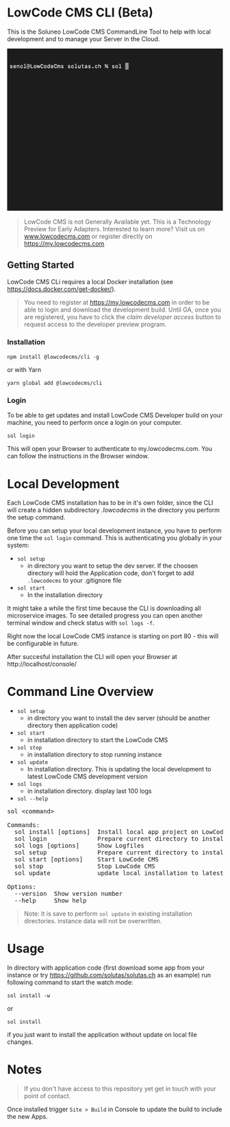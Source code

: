 # LowCode CMS CLI (Beta)

This is the Soluneo LowCode CMS CommandLine Tool to help with local development and to manage your Server in the Cloud.

![alt text](https://raw.githubusercontent.com/lowcodecms/soluneo-cli/5a886d6fffde76d684fd0b63a41fda8291f2226c/sol-cli.gif?token=AAPTP3TMZCQLTB3V2BXSRU3AKDLEK)
> LowCode CMS is not Generally Available yet. This is a Technology Preview for Early Adapters.
> Interested to learn more? Visit us on www.lowcodecms.com or register directly on https://my.lowcodecms.com

## Getting Started

LowCode CMS CLi requires a local Docker installation (see https://docs.docker.com/get-docker/).

> You need to register at https://my.lowcodecms.com in order to be able to login and download the development build. Until GA, once you are registered, you have to click the _claim developer access_ button to request access to the developer preview program. 

### Installation

```shell
npm install @lowcodecms/cli -g 
```
or with Yarn

```shell
yarn global add @lowcodecms/cli
```

### Login
To be able to get updates and install LowCode CMS Developer build on your machine, you need to perform once a login on your computer.

```shell
sol login
```

This will open your Browser to authenticate to my.lowcodecms.com. You can follow the instructions in the Browser window.


# Local Development

Each LowCode CMS installation has to be in it's own folder, since the CLI will create a hidden subdirectory _.lowcodecms_ in the directory you perform the setup command.

Before you can setup your local development instance, you have to 
perform one time the ```sol login``` command. This is authenticating you globally in your system:

- ```sol setup```
  - in directory you want to setup the dev server. If the choosen directory will hold the Application code, don't forget to add ```.lowcodecms``` to your .gitignore file
- ```sol start```
  - In the installation directory

It might take a while the first time because the CLI is downloading all microservice images. To see detailed progress you can open another terminal window and check status with ```sol logs -f```.

Right now the local LowCode CMS instance is starting on port 80 - this will be configurable in future.

After succesful installation the CLI will open your Browser at http://localhost/console/


# Command Line Overview
- ```sol setup```
  - in directory you want to install the dev server (should be another directory then application code)
- ```sol start```
  - in installation directory to start the LowCode CMS
- ```sol stop```
  - in installation directory to stop running instance
- ```sol update```
  - In installation directory. This is updating the local development to latest LowCode CMS development version
- ```sol logs```
  - in installation directory. display last 100 logs
- ```sol --help```

<pre>
sol &lt;command&gt;

Commands:
  sol install [options]  Install local app project on LowCode CMS Server
  sol login              Prepare current directory to install LowCode CMS
  sol logs [options]     Show Logfiles
  sol setup              Prepare current directory to install LowCode CMS
  sol start [options]    Start LowCode CMS
  sol stop               Stop LowCode CMS
  sol update             update local installation to latest Cloud version.

Options:
  --version  Show version number                                       [boolean]
  --help     Show help                                                 [boolean]
</pre>

> Note: It is save to perform ```sol update``` in existing installation directories. instance data will not be overwritten.


# Usage

In directory with application code (first download some app from your instance or try https://github.com/solutas/solutas.ch as an example) run following command to start the watch mode:

```
sol install -w
```

or 

```
sol install
```

if you just want to install the application without update on local file changes.

# Notes
> If you don't have access to this repository yet get in touch with your point of contact. 

Once installed trigger ```Site > Build``` in Console to update the build to include the new Apps.
